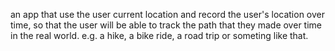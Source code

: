 an app that use the user current location and record the user's location over time, so that the user will be able to track the path that they made over time in the real world.
e.g. a hike, a bike ride, a road trip or someting like that.
